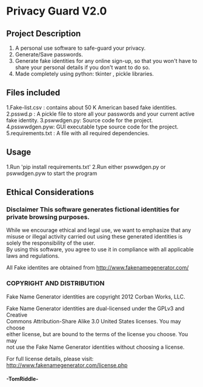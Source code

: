 # Privacy Guard V2.0

## Project Description
1. A personal use software to safe-guard your privacy.
2. Generate/Save passwords.
3. Generate fake identities for any online sign-up, so that you won't have to share your personal details if you don't want to do so.
4. Made completely using python: tkinter , pickle libraries.

## Files included
1.Fake-list.csv : contains about 50 K American based fake identities.
2.psswd.p : A pickle file to store all your passwords and your current active fake identity.
3.pswwdgen.py: Source code for the project.
4.psswwdgen.pyw: GUI executable type source code for the project.
5.requirements.txt : A file with all required dependencies.

## Usage
1.Run 'pip install requirements.txt'
2.Run either pswwdgen.py or pswwdgen.pyw to start the program

## Ethical Considerations  
### Disclaimer  This software generates fictional identities for private browsing purposes. 
  While we encourage ethical and legal use, we want to emphasize that any misuse or illegal activity carried out using these generated identities is solely the responsibility of the user.  
By using this software, you agree to use it in compliance with all applicable laws and regulations.  
  
All Fake identites are obtained from http://www.fakenamegenerator.com/
  ### COPYRIGHT AND DISTRIBUTION  
  
Fake Name Generator identities are copyright 2012 Corban Works, LLC.  
  
Fake Name Generator identities are dual-licensed under the GPLv3 and Creative  
Commons Attribution-Share Alike 3.0 United States licenses. You may choose  
either license, but are bound to the terms of the license you choose. You may  
not use the Fake Name Generator identities without choosing a license.  
  
For full license details, please visit:  
http://www.fakenamegenerator.com/license.php
  
#### -TomRiddle-
